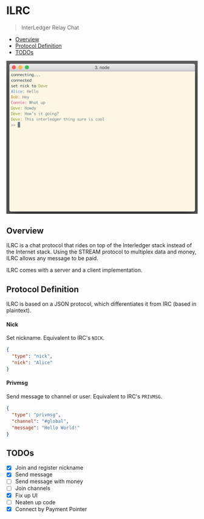 # ILRC
> InterLedger Relay Chat

- [Overview](#overview)
- [Protocol Definition](#protocol-definition)
- [TODOs](#todos)

![Screenshot of CLI](./screenshot.png)

## Overview

ILRC is a chat protocol that rides on top of the Interledger stack instead of
the Internet stack. Using the STREAM protocol to multiplex data and money, ILRC
allows any message to be paid.

ILRC comes with a server and a client implementation.

## Protocol Definition

ILRC is based on a JSON protocol, which differentiates it from IRC (based in plaintext).

#### Nick

Set nickname. Equivalent to IRC's `NICK`.

```json
{
  "type": "nick",
  "nick": "Alice"
}
```

#### Privmsg

Send message to channel or user. Equivalent to IRC's `PRIVMSG`.

```json
{
  "type": "privmsg",
  "channel": "#global",
  "message": "Hello World!"
}
```

## TODOs

- [X] Join and register nickname
- [X] Send message
- [ ] Send message with money
- [ ] Join channels
- [X] Fix up UI
- [ ] Neaten up code
- [X] Connect by Payment Pointer
